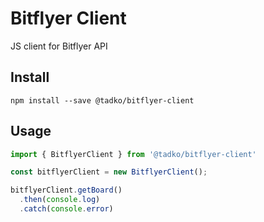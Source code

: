 Bitflyer Client
====

JS client for Bitflyer API

## Install

`npm install --save @tadko/bitflyer-client`

## Usage
```typescript
import { BitflyerClient } from '@tadko/bitflyer-client'

const bitflyerClient = new BitflyerClient();

bitflyerClient.getBoard()
  .then(console.log)
  .catch(console.error)
```

